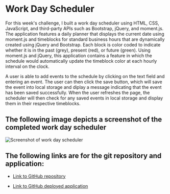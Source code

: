 # Work Day Scheduler

For this week's challenge, I built a work day scheduler using HTML, CSS, JavaScript, and third-party APIs such as Bootstrap, jQuery, and moment.js. The application features a daily planner that displays the current date using moment.js and timeblocks for standard business hours that are dynamically created using jQuery and Bootstrap. Each block is color coded to indicate whether it is in the past (grey), present (red), or future (green). Using moment.js and jQuery, this application contains a feature in which the schedule would automatically update the timeblock color at each hourly interval on the clock.

A user is able to add events to the schedule by clicking on the text field and entering an event. The user can then click the save button, which will save the event into local storage and diplay a message indicating that the event has been saved successfully. When the user refreshes the page, the scheduler will then check for any saved events in local storage and display them in their respective timeblocks.

## The following image depicts a screenshot of the completed work day scheduler

![Screenshot of work day scheduler](./assets/images/Screenshot-Work-Day-Scheduler)

## The following links are for the git repository and application:

* [Link to GitHub repository](https://github.com/kt946/work-day-scheduler)

* [Link to GitHub deployed application](https://kt946.github.io/work-day-scheduler/)